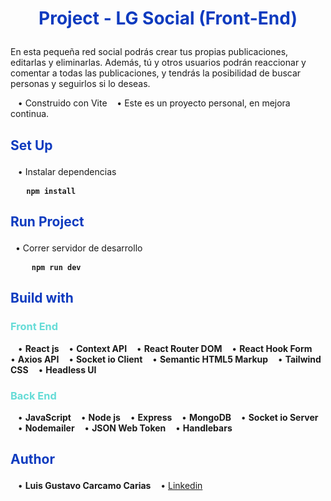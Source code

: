 # <p style="text-align:center; color:#0E3BBF;">Project - LG Social (Front-End)</p>

<p >En esta pequeña red social podrás crear tus propias publicaciones, editarlas y eliminarlas. Además, tú y otros usuarios podrán reaccionar y comentar a todas las publicaciones, y tendrás la posibilidad de buscar personas y seguirlos si lo deseas.</p>

&nbsp;&nbsp; &#8226; Construido con Vite
&nbsp;&nbsp; &#8226; Este es un proyecto personal, en mejora continua.

## <p style="color:#0E3BBF;">Set Up </p>

&nbsp;&nbsp; &#8226; Instalar dependencias

<pre style="font-weight:bold;"> &nbsp;&nbsp;<code>npm install </code> </pre>

## <p style="color:#0E3BBF;"> Run Project </p>

&nbsp;&nbsp;&#8226; Correr servidor de desarrollo

<pre style="font-weight:bold;"> &nbsp;&nbsp; <code >npm run dev </code> </pre>

## <p style="color:#0E3BBF;">Build with </p>

### <p style="color:#66DCD7;"> Front End </p>

&nbsp;&nbsp; &#8226; **React js**
&nbsp;&nbsp; &#8226; **Context API**
&nbsp;&nbsp; &#8226; **React Router DOM**
&nbsp;&nbsp; &#8226; **React Hook Form**
&nbsp;&nbsp; &#8226; **Axios API**
&nbsp;&nbsp; &#8226; **Socket io Client**
&nbsp;&nbsp; &#8226; **Semantic HTML5 Markup**
&nbsp;&nbsp; &#8226; **Tailwind CSS**
&nbsp;&nbsp; &#8226; **Headless UI**

### <p style="color:#66DCD7;"> Back End </p>

&nbsp;&nbsp; &#8226; **JavaScript**
&nbsp;&nbsp; &#8226; **Node js**
&nbsp;&nbsp; &#8226; **Express**
&nbsp;&nbsp; &#8226; **MongoDB**
&nbsp;&nbsp; &#8226; **Socket io Server**
&nbsp;&nbsp; &#8226; **Nodemailer**
&nbsp;&nbsp; &#8226; **JSON Web Token**
&nbsp;&nbsp; &#8226; **Handlebars**

## <p style="color:#0E3BBF;"> Author</p>

&nbsp;&nbsp; &#8226; **Luis Gustavo Carcamo Carias**
&nbsp;&nbsp; &#8226; [Linkedin](https://www.linkedin.com/in/luis-carcamo-504230260/)
